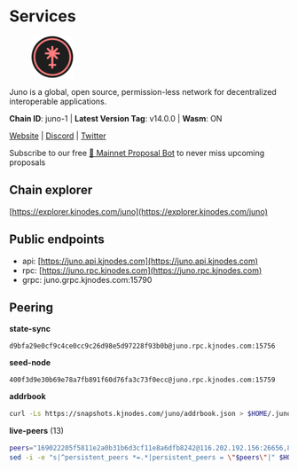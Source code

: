 # Services

<figure><img src="https://raw.githubusercontent.com/kj89/cosmos-images/main/logos/juno.png" alt=""><figcaption></figcaption></figure>

Juno is a global, open source, permission-less  network for decentralized interoperable applications.

**Chain ID**: juno-1 | **Latest Version Tag**: v14.0.0 | **Wasm**: ON

[Website](https://www.junonetwork.io) | [Discord](https://discord.gg/qJxgUSGHbb) | [Twitter](https://twitter.com/JunoNetwork)



Subscribe to our free [🤖 Mainnet Proposal Bot](https://t.me/kjnodes_proposal_bot) to never miss upcoming proposals


## Chain explorer
[https://explorer.kjnodes.com/juno](https://explorer.kjnodes.com/juno)

## Public endpoints

* api: [https://juno.api.kjnodes.com](https://juno.api.kjnodes.com)
* rpc: [https://juno.rpc.kjnodes.com](https://juno.rpc.kjnodes.com)
* grpc: juno.grpc.kjnodes.com:15790

## Peering

**state-sync**

```text
d9bfa29e0cf9c4ce0cc9c26d98e5d97228f93b0b@juno.rpc.kjnodes.com:15756
```

**seed-node**

```text
400f3d9e30b69e78a7fb891f60d76fa3c73f0ecc@juno.rpc.kjnodes.com:15759
```

**addrbook**
```bash
curl -Ls https://snapshots.kjnodes.com/juno/addrbook.json > $HOME/.juno/config/addrbook.json
```

**live-peers** (13)
```bash
peers="169022205f5811e2a0b31b6d3cf11e8a6dfb8242@116.202.192.156:26656,8f3cbef6dc58d31bb70655d3d3c40d66d4744033@137.184.32.93:26656,e7c642bdd79fd79cd2677f4f8b1351236b5ec2f3@204.16.241.208:26656,d83892be2e6efc38e255943ce86ae8229d2aee90@178.128.220.188:26656,aab8ab60cdf7b12e88661d65cd1ef7d78905951b@66.172.36.139:11656,8dd5dfefe8959f7186e6c80bdb87dbd919534677@18.223.174.1:45508,a6955453548eb1bcaf1edaabc171b6c3bef2ff37@95.216.4.104:6006,86bc38c6148fac78e8fa4ffa567b6ca444c4e7e2@88.198.47.84:26656,bb6bb31537691c362942a38ece3be50208859c34@137.184.116.66:26656,f3cee9895a0be20067b1aa2ca3fd7ede59ee0b71@83.149.102.56:33095,fdbbf603e09e1fffb54518ea8bf5ebc9a7b95152@93.189.30.70:26656,60493cb0f123f7717bfcb4432539a0a37a02df97@65.108.64.5:26656,d9bfa29e0cf9c4ce0cc9c26d98e5d97228f93b0b@65.109.88.38:15756"
sed -i -e "s|^persistent_peers *=.*|persistent_peers = \"$peers\"|" $HOME/.juno/config/config.toml
```
